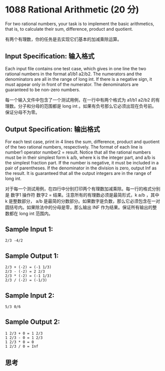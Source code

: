 # 1088 Rational Arithmetic (20 分)

For two rational numbers, your task is to implement the basic arithmetics, that is, to calculate their sum, difference, product and quotient.

有两个有理数，你的任务是去实现它们基本的加减乘除运算。

## Input Specification: 输入格式

Each input file contains one test case, which gives in one line the two rational numbers in the format a1/b1 a2/b2. The numerators and the denominators are all in the range of long int. If there is a negative sign, it must appear only in front of the numerator. The denominators are guaranteed to be non-zero numbers.

每一个输入文件中包含了一个测试用例，在一行中有两个格式为 a1/b1 a2/b2 的有理数。分子和分母的范围都是 long int 。如果有负号那么它必须出现在负号前。保证分母不为零。

## Output Specification: 输出格式

For each test case, print in 4 lines the sum, difference, product and quotient of the two rational numbers, respectively. The format of each line is number1 operator number2 = result. Notice that all the rational numbers must be in their simplest form k a/b, where k is the integer part, and a/b is the simplest fraction part. If the number is negative, it must be included in a pair of parentheses. If the denominator in the division is zero, output Inf as the result. It is guaranteed that all the output integers are in the range of long int.

对于每一个测试用例，在四行中分别打印两个有理数加减乘除。每一行的格式分别是 数字1 操作符 数字2 = 结果。注意所有的有理数必须是最简形式，k a/b ，其中 k 是整数部分， a/b 是最简的分数部分。如果数字是负数，那么它必须包含在一对圆括号内。如果除法中的分母是零，那么输出 INF 作为结果。保证所有输出的整数都在 long int 范围内。


## Sample Input 1:

    2/3 -4/2

## Sample Output 1:

    2/3 + (-2) = (-1 1/3)
    2/3 - (-2) = 2 2/3
    2/3 * (-2) = (-1 1/3)
    2/3 / (-2) = (-1/3)

## Sample Input 2:

    5/3 0/6

## Sample Output 2:

    1 2/3 + 0 = 1 2/3
    1 2/3 - 0 = 1 2/3
    1 2/3 * 0 = 0
    1 2/3 / 0 = Inf

## 思考


